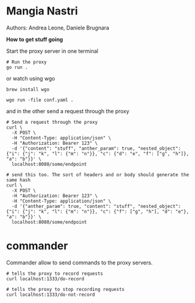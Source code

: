 
# Mangia Nastri

Authors: Andrea Leone, Daniele Brugnara

**How to get stuff going**

Start the proxy server in one terminal

```shell
# Run the proxy
go run .
```

or watch using wgo
```shell
brew install wgo

wgo run -file conf.yaml .
```

and in the other send a request through the proxy

```shell
# Send a request through the proxy
curl \
  -X POST \
  -H "Content-Type: application/json" \
  -H "Authorization: Bearer 123" \
  -d '{"content": "stuff", "anther_param": true, "nested_object": {"i": {"j": "k", "l": {"m": "n"}}, "c": {"d": "e", "f": ["g", "h"]}, "a": "b"}}' \
  localhost:8080/some/endpoint

# send this too. The sort of headers and or body should generate the same hash
curl \
  -X POST \
  -H "Authorization: Bearer 123" \
  -H "Content-Type: application/json" \
  -d '{"anther_param": true, "content": "stuff", "nested_object": {"i": {"j": "k", "l": {"m": "n"}}, "c": {"f": ["g", "h"], "d": "e"}, "a": "b"}}' \
  localhost:8080/some/endpoint
```

# commander

Commander allow to send commands to the proxy servers.

```shell
# tells the proxy to record requests
curl localhost:1333/do-record

# tells the proxy to stop recording requests
curl localhost:1333/do-not-record
```
